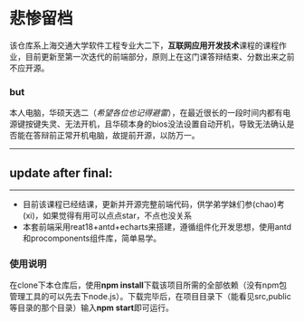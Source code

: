 # 悲惨留档

该仓库系上海交通大学软件工程专业大二下，**互联网应用开发技术**课程的课程作业，目前更新至第一次迭代的前端部分，原则上在这门课答辩结束、分数出来之前不应开源。  

### but

本人电脑，华硕天选二（*希望各位也记得避雷*），在最近很长的一段时间内都有电源键按键失灵、无法开机，且华硕本身的bios没法设置自动开机，导致无法确认是否能在答辩前正常开机电脑，故提前开源，以防万一。


---

## update after final:

---

- 目前该课程已经结课，更新并开源完整前端代码，供学弟学妹们参(chao)考(xi)，如果觉得有用可以点点star，不点也没关系
- 本套前端采用reat18+antd+echarts来搭建，遵循组件化开发思想，使用antd和procomponents组件库，简单易学。


### 使用说明

在clone下本仓库后，使用**npm install**下载该项目所需的全部依赖（没有npm包管理工具的可以先去下node.js）。下载完毕后，在项目目录下（能看见src,public等目录的那个目录）输入**npm start**即可运行。